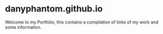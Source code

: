 # danyphantom.github.io
Welcome to my Portfolio, this contains a compilation of links of my work and some information.
